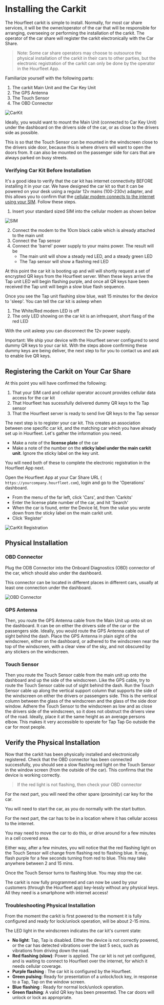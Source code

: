 # Installing the Carkit
The Hourfleet carkit is simple to install. Normally, for most car share services, it will be the owner/operator of the car that will be responsible for arranging, overseeing or performing the installation of the carkit. The operator of the car share will register the carkit electronically with the Car Share.

> Note: Some car share operators may choose to outsource the physical installation of the carkit in their cars to other parties, but the electronic registration of the carkit can only be done by the operator in the Hourfleet App.

Familiarize yourself with the following parts:

1. The carkit Main Unit and the Car Key Unit
2. The GPS Antenna
3. The Touch Sensor
4. The OBD Connector

![CarKit](images/carkit/OpticalCarkit_AccessoriesLabeled.jpg)

Ideally, you would want to mount the Main Unit (connected to Car Key Unit) under the dashboard on the drivers side of the car, or as close to the drivers side as possible.

This is so that the Touch Sensor can be mounted in the windscreen close to the drivers side door, because this is where drivers will want to open the doors from. It can also be mounted on the passenger side for cars that are always parked on busy streets.  

### Verifying Car Kit Before Installation  

It's a good idea to verify that the car kit has internet connectivity BEFORE installing it in your car. We have designed the car kit so that it can be powered on your desk using a regular 12v mains (100-230v) adapter, and this allows you to confirm that the [cellular modem connects to the internet using your SIM](http://docs.hourfleet.com/carkit.html#cellular-connectivity). Follow these steps.
1. Insert your standard sized SIM into the cellular modem as shown below

![SIM](http://docs.hourfleet.com/images/carkit/ModemSIM.png)  

2. Connect the modem to the 10cm black cable which is already attached to the main unit
2. Connect the Tap sensor
2. Connect the 'barrel' power supply to your mains power. The result will be
   - The main unit will show a steady red LED, and a steady green LED
   - The Tap sensor will show a flashing red LED
   
At this point the car kit is booting up and will will shortly request a set of encrypted QR keys from the Hourfleet server. When these keys arrive the Tap unit LED will begin flashing purple, and once all QR keys have been received the Tap unit will begin a slow blue flash sequence.

Once you see the Tap unit flashing slow blue, wait 15 minutes for the device to 'sleep'. You can tell the car kit is asleep when
1. The White/Red modem LED is off
1. The only LED showing on the car kit is an infrequent, short flasg of the red LED

With the unit asleep you can disconnect the 12v power supply. 

Important: We ship your device with the Hourfleet server configured to send dummy QR keys to your car kit. With the steps above confirming these dummy keys are being deliver, the next step to for you to contact us and ask to enable live QR keys.

## Registering the Carkit on Your Car Share

At this point you will have confirmed the following:
1. That your SIM card and cellular operator account provides cellular data access for the car kit
1. That Hourfleet has sucessfully delivered dummy QR keys to the Tap sensor
1. That the Hourfleet server is ready to send live QR keys to the Tap sensor

The next step is to register your car kit. This creates an association between one specific car kit, and the matching car which you have  already  set up in Hourfleet.  Let's gather the information you need.
- Make a note of  the **license plate** of the car
- Make a note of the number on the **sticky label under the main carkit unit**. Ignore the sticky label on the key unit.

You will need both of these to complete the electronic registration in the Hourfleet App next.

Open the Hourfleet App at your Car Share URL ( `https://yourcompany.hourfleet.com`), login and go to the 'Operations' dashboard.

- From the menu of the far left, click  'Cars', and then 'Carkits'
- Enter the license plate number of the car, and hit 'Search'
- When the car is found, enter the Device Id, from the value you wrote down from the sticky label on the main carkit unit.
- Click 'Register' 

![CarKit Registration](images\Operations_CarkitRegistration.png)

## Physical Installation

### OBD Connector

Plug the ODB Connector into the Onboard Diagnostics (OBD) connector of the car, which should also under the dashboard. 

This connector can be located in different places in different cars, usually at least one connection under the dashboard.

![OBD Connector](images/carkit/OBD2Port.png)

### GPS Antenna

Then, you route the GPS Antenna cable from the Main Unit up onto sit on the dashboard. It can be on either the drivers side of the car or the passengers side. Ideally, you would route the GPS Antenna cable out of sight behind the dash. Place the GPS Antenna in plain sight of the windscreen, either on the dashboard, or adhered to the windscreen near the top of the windscreen, with a clear view of the sky, and not obscured by any stickers on the windscreen.

### Touch Sensor  

Then you route the Touch Sensor cable from the main unit up onto the dashboard and up the side of the windscreen. Like the GPS cable, try to route the Touch Sensor cable out of sight behind the dash. Run the Touch Sensor cable up along the vertical support column that supports the side of the windscreen on either the drivers or passengers side. This is the vertical column between the glass of the windscreen and the glass of the side door window. Adhere the Touch Sensor to the windscreen as low and as close the drivers side of the windscreen, so it does not obstruct the drivers view of the road. Ideally, place it at the same height as an average persons elbow. This makes it very accessible to operate for Tap Tap Go outside the car for most people.



## Verify the Physical Installation

Now that the carkit has been physically installed and electronically registered. Check that the OBD connector has been connected successfully, you should see a slow flashing red light on the Touch Sensor in the window screen (from the outside of the car). This confirms that the device is working correctly.

> If the red light is not flashing, then check your OBD connector

For the next part, you will need the other spare (proximity) car key for the car.

You will need to start the car, as you do normally with the start button.

For the next part, the car has to be in a location where it has cellular access to the internet.

You may need to move the car to do this, or drive around for a few minutes in a cell covered area.

Either way, after a few minutes, you will notice that the red flashing light on the Touch Sensor will change from flashing red to flashing blue. It may, flash purple for a few seconds turning from red to blue. This may take anywhere between 2 and 15 mins.

Once the Touch Sensor turns to flashing blue. You may stop the car. 

The carkit is now fully programmed and can now be used by your customers (through the Hourfleet app) key-lessly without any physical keys. All they need is a smartphone with internet access!

### Troubleshooting Physical Installation

From the moment the carkit is first powered to the moment it is fully configured and ready for lock/unlock operation, will be about 2-15 mins. 

The LED light in the windscreen indicates the car kit's current state:  

- **No light**: Tap, Tap is disabled. Either the device is not correctly powered, or the car has detected vibrations over the last 5 secs, such as vibrations from driving down the road.
- **Red flashing (slow)**: Power is applied. The car kit is not yet configured, and is waiting to connect to Hourfleet over the internet, for which it needs cellular coverage.
- **Purple flashing** : The car kit is configured by the Hourfleet.
- **Green pulsing**: Ready for presentation of a unlock/lock key, in response to a Tap, Tap on the window screen.
- **Blue flashing** : Ready for normal lock/unlock operation.
- **Green flashing**: A valid QR key has been presented. The car doors will unlock or lock as appropriate.


